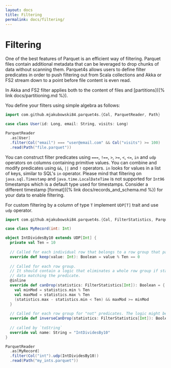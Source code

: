 ```yaml
---
layout: docs
title: Filtering
permalink: docs/filtering/
---
```


# Filtering

One of the best features of Parquet is an efficient way of filtering. Parquet files contain additional metadata that can be leveraged to drop chunks of data without scanning them. Parquet4s allows users to define filter predicates in order to push filtering out from Scala collections and Akka or FS2 stream down to a point before file content is even read.

In Akka and FS2 filter applies both to the content of files and [partitions]({% link docs/partitioning.md %}).

You define your filters using simple algebra as follows:

```scala mdoc:compile-only
import com.github.mjakubowski84.parquet4s.{Col, ParquetReader, Path}

case class User(id: Long, email: String, visits: Long)

ParquetReader
  .as[User]
  .filter(Col("email") === "user@email.com" && Col("visits") >= 100)
  .read(Path("file.parquet"))
```

You can construct filter predicates using `===`, `!==`, `>`, `>=`, `<`, `<=`, `in` and `udp` operators on columns containing primitive values. You can combine and modify predicates using `&&`, `||` and `!` operators. `in` looks for values in a list of keys, similar to SQL's `in` operator. Please mind that filtering on `java.sql.Timestamp` and `java.time.LocalDateTime` is not supported for `Int96` timestamps which is a default type used for timestamps. Consider a different timestamp [format]({% link docs/records_and_schema.md %}) for your data to enable filtering. 

For custom filtering by a column of type `T` implement `UDP[T]` trait and use `udp` operator.

```scala
import com.github.mjakubowski84.parquet4s.{Col, FilterStatistics, ParquetReader, Path, UDP}

case class MyRecord(int: Int)

object IntDividesBy10 extends UDP[Int] {
  private val Ten = 10
  
  // Called for each individual row that belongs to a row group that passed row group filtering.
  override def keep(value: Int): Boolean = value % Ten == 0
  
  // Called for each row group.
  // It should contain a logic that eliminates a whole row group if statistics prove that it doesn't contain 
  // data matching the predicate.
  @inline
  override def canDrop(statistics: FilterStatistics[Int]): Boolean = {
    val minMod = statistics.min % Ten
    val maxMod = statistics.max % Ten
    (statistics.max - statistics.min < Ten) && maxMod >= minMod
  }
  
  // Called for each row group for "not" predicates. The logic might be different than one in `canDrop`.
  override def inverseCanDrop(statistics: FilterStatistics[Int]): Boolean = !canDrop(statistics)
  
  // called by `toString`
  override val name: String = "IntDividesBy10"
}

ParquetReader
  .as[MyRecord]
  .filter(Col("int").udp(IntDividesBy10))
  .read(Path("my_ints.parquet"))
```
